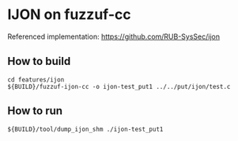 IJON on fuzzuf-cc
====


Referenced implementation: https://github.com/RUB-SysSec/ijon

How to build
----
```shell
cd features/ijon
${BUILD}/fuzzuf-ijon-cc -o ijon-test_put1 ../../put/ijon/test.c
```


How to run
----
```shell
${BUILD}/tool/dump_ijon_shm ./ijon-test_put1
```
